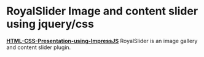 # RoyalSlider Image and content slider using jquery/css

**[HTML-CSS-Presentation-using-ImpressJS](git@github.com:kathirr007/Royal-Slider)** RoyalSlider is an image gallery and content slider plugin.
